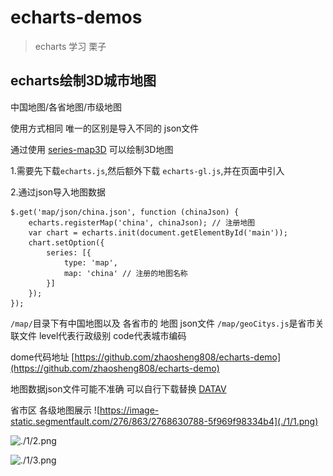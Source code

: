 # echarts-demos

> echarts 学习 栗子

## echarts绘制3D城市地图

中国地图/各省地图/市级地图

使用方式相同 唯一的区别是导入不同的 json文件

通过使用 [series-map3D](https://echarts.apache.org/zh/option-gl.html#series-map3D) 可以绘制3D地图


1.需要先下载`echarts.js`,然后额外下载 `echarts-gl.js`,并在页面中引入

2.通过json导入地图数据

```$xslt
$.get('map/json/china.json', function (chinaJson) {
    echarts.registerMap('china', chinaJson); // 注册地图
    var chart = echarts.init(document.getElementById('main'));
    chart.setOption({
        series: [{
            type: 'map',
            map: 'china' // 注册的地图名称
        }]
    });
});
```
`/map/`目录下有中国地图以及 各省市的 地图 json文件 `/map/geoCitys.js`是省市关联文件
level代表行政级别
code代表城市编码

dome代码地址 [https://github.com/zhaosheng808/echarts-demo](https://github.com/zhaosheng808/echarts-demo)

地图数据json文件可能不准确 可以自行下载替换
[DATAV](https://datav.aliyun.com/tools/atlas/#&lat=30.332329214580188&lng=106.72278672066881&zoom=3.5)

省市区 各级地图展示
![https://image-static.segmentfault.com/276/863/2768630788-5f969f98334b4](./1/1.png)

![./1/2.png](https://image-static.segmentfault.com/361/365/3613656676-5f96a1f90cd20)

![./1/3.png](https://image-static.segmentfault.com/345/776/3457768832-5f96a23e7ca96)
